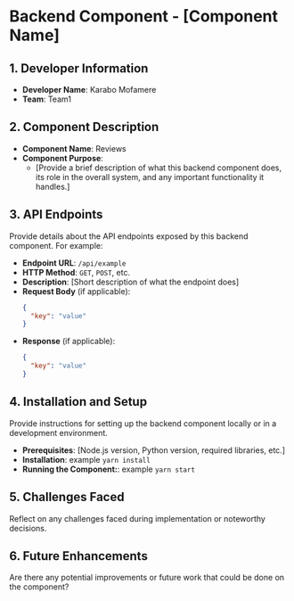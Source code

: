 # Backend Component - [Component Name]

## 1. Developer Information

- **Developer Name**:  Karabo Mofamere
- **Team**: Team1

## 2. Component Description

- **Component Name**: Reviews
- **Component Purpose**:
  - [Provide a brief description of what this backend component does, its role in the overall system, and any important functionality it handles.]

## 3. API Endpoints

Provide details about the API endpoints exposed by this backend component. For example:

- **Endpoint URL**: `/api/example`
- **HTTP Method**: `GET`, `POST`, etc.
- **Description**: [Short description of what the endpoint does]
- **Request Body** (if applicable):
  ```json
  {
    "key": "value"
  }
  ```
- **Response** (if applicable):
  ```json
  {
    "key": "value"
  }
  ```

## 4. Installation and Setup

Provide instructions for setting up the backend component locally or in a development environment.

- **Prerequisites**: [Node.js version, Python version, required libraries, etc.]
- **Installation**: example `yarn install`
- **Running the Component:**: example `yarn start`

## 5. Challenges Faced

Reflect on any challenges faced during implementation or noteworthy decisions.

## 6. Future Enhancements

Are there any potential improvements or future work that could be done on the component?
